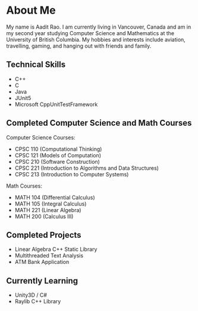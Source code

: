 # About Me

My name is Aadit Rao. I am currently living in Vancouver, Canada and am in my second year studying Computer Science and Mathematics at the University of British Columbia. My hobbies and interests include aviation, travelling, gaming, and hanging out with friends and family. 

## Technical Skills

- C++
- C
- Java
- JUnit5
- Microsoft CppUnitTestFramework

## Completed Computer Science and Math Courses

Computer Science Courses:
- CPSC 110 (Computational Thinking)
- CPSC 121 (Models of Computation)
- CPSC 210 (Software Construction)
- CPSC 221 (Introduction to Algorithms and Data Structures)
- CPSC 213 (Introduction to Computer Systems)

Math Courses:
- MATH 104 (Differential Calculus)
- MATH 105 (Integral Calculus)
- MATH 221 (Linear Algebra)
- MATH 200 (Calculus III)

## Completed Projects

- Linear Algebra C++ Static Library
- Multithreaded Text Analysis
- ATM Bank Application

## Currently Learning

- Unity3D / C#
- Raylib C++ Library
<!--
**Aadit1004/Aadit1004** is a ✨ _special_ ✨ repository because its `README.md` (this file) appears on your GitHub profile.

Here are some ideas to get you started:

- 🔭 I’m currently working on ...
- 🌱 I’m currently learning ...
- 👯 I’m looking to collaborate on ...
- 🤔 I’m looking for help with ...
- 💬 Ask me about ...
- 📫 How to reach me: ...
- 😄 Pronouns: ...
- ⚡ Fun fact: ...
-->

